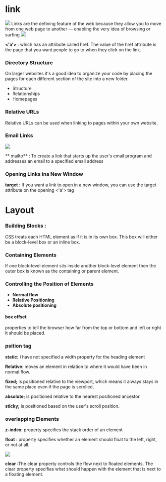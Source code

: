 # link
<img src = 'https://i1.wp.com/w3schoolweb.com/wp-content/uploads/2021/01/html-links.jpg?fit=1200%2C675&ssl=1'> 
Links are the defining feature of the web because they allow you to move from one web page to another — enabling the very idea of browsing or surfing

<img src = 'https://www.computerhope.com/jargon/h/html-tag.gif'>

**<'a'>** : which has an attribute called href. The value of the href attribute is the page that you want people to go to when they click on the link.

### Directory Structure
On larger websites it's a good idea to organize your code by placing the pages for each different section of the site into a new folder.
* Structure
* Relationships
* Homepages

### Relative URLs
Relative URLs can be used when linking to pages within your own website.

### Email Links
<img src = 'http://4.bp.blogspot.com/--zFT7pKWGzQ/Ufd3YcXQ-lI/AAAAAAAAAdI/8zqr5uYooFQ/s1600/1.png'>

** mailto** : To create a link that starts up the user's email program and addresses an email to a specified email address

### Opening Links ina New Window
**target** : If you want a link to open in a new window, you can use the target attribute on the opening <'a'> tag

# Layout
### Building Blocks : 
CSS treats each HTML element as if it is in its 
own box. This box will either be a block-level
box or an inline box.

### Containing Elements
If one block-level element sits inside another 
block-level element then the outer box is 
known as the containing or parent element.

### Controlling the Position of Elements
* **Normal flow**
* **Relative Positioning**
* **Absolute positioning**

#### box offset 
properties to tell the browser how far from the top or bottom 
and left or right it should be placed.

### psition tag
**static:**
I have not specified a width
property for the heading 
element


**Relative**: moves an 
element in relation to where it 
would have been in normal flow.

**fixed;** is positioned relative to the viewport, which means it always stays in the same place even if the page is scrolled.

**absolute;** is positioned relative to the nearest positioned ancestor

**sticky;** is positioned based on the user's scroll position.

### overlapping Elements
**z-index**: property specifies the stack order of an element

**float** : property specifies whether an element should float to the left, right, or not at all.

<img src='https://i0.wp.com/css-tricks.com/wp-content/uploads/2021/03/web-text-wrap.png?resize=540%2C270&ssl=1'>


**clear** :The clear property controls the flow next to floated elements.
The clear property specifies what should happen with the element that is next to a floating element.
